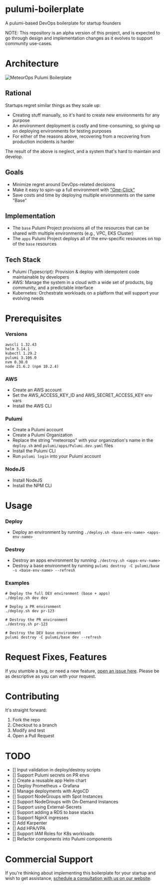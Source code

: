 # pulumi-boilerplate
A pulumi-based DevOps boilerplate for startup founders

NOTE: This repository is an alpha version of this project, and is expected to go through design and implementation changes as it evolves to support community use-cases.

# Architecture
![MeteorOps Pulumi Boilerplate](https://media.licdn.com/dms/image/D4D22AQFxMkiD9ucemw/feedshare-shrink_2048_1536/0/1706096119175?e=1710979200&v=beta&t=CqaJl08Mq7aicJQnCkniAfX_4T8t9dVZebZaq_mvjTE)

## Rational
Startups regret similar things as they scale up:
 - Creating stuff manually, so it's hard to create new environments for any purpose
 - An environment deployment is costly and time-consuming, so giving up on deploying environments for testing purposes
 - For either of the reasons above, recovering from a recovering from production incidents is harder

The result of the above is neglect, and a system that's hard to maintain and develop.

## Goals
 - Minimize regret around DevOps-related decisions
 - Make it easy to spin-up a full environment with ["One-Click"](https://www.meteorops.com/blog/one-click-environment-the-ultimate-devops-goal)
 - Save costs and time by deploying multiple environments on the same "Base"

 ## Implementation
 - The `base` Pulumi Project provisions all of the resources that can be shared with multiple environments (e.g., VPC, EKS Cluster)
 - The `apps` Pulumi Project deploys all of the env-specific resources on top of the `base` resources

## Tech Stack
 - Pulumi (Typescript): Provision & deploy with idempotent code maintainable by developers
 - AWS: Manage the system in a cloud with a wide set of products, big community, and a predictable interface
 - Kubernetes: Orchestrate workloads on a platform that will support your evolving needs

# Prerequisites
### Versions
```
awscli 1.32.43
helm 3.14.1
kubectl 1.29.2
pulumi 3.106.0
nvm 0.38.0
node 21.6.2 (npm 10.2.4)
```

### AWS
 - Create an AWS account
 - Set the AWS_ACCESS_KEY_ID and AWS_SECRET_ACCESS_KEY env vars
 - Install the AWS CLI

### Pulumi
 - Create a Pulumi account
 - Create a Pulumi Organization
 - Replace the string "meteorops" with your organization's name in the `deploy.sh` and `pulumi/apps/Pulumi.dev.yaml` files
 - Install the Pulumi CLI
 - Run `pulumi login` into your Pulumi account
 
### NodeJS
 - Install NodeJS
 - Install the NPM CLI

# Usage
### Deploy
 - Deploy an environment by running `./deploy.sh <base-env-name> <apps-env-name>`
### Destroy
 - Destroy an apps environment by running `./destroy.sh <apps-env-name>`
 - Destroy a base environment by running `pulumi destroy -C pulumi/base -s <base-env-name> --refresh`
### Examples
```
# Deploy the full DEV environment (base + apps)
./deploy.sh dev dev

# Deploy a PR environment
./deploy.sh dev pr-123

# Destroy the PR environment
./destroy.sh pr-123

# Destroy the DEV base environment
pulumi destroy -C pulumi/base dev --refresh
```

# Request Fixes, Features
If you stumble a bug, or need a new feature, [open an issue here](https://github.com/MeteorOps/pulumi-boilerplate/issues).
Please be as descriptive as you can with your request.

# Contributing
It's straight forward:
1. Fork the repo
2. Checkout to a branch
3. Modify and test
4. Open a Pull Request

# TODO
 - [] Input validation in deploy/destroy scripts
 - [] Support Pulumi secrets on PR envs
 - [] Create a reusable app Helm chart
 - [] Deploy Prometheus + Grafana
 - [] Manage deployments with ArgoCD
 - [] Support NodeGroups with Spot Instances
 - [] Support NodeGroups with On-Demand Instances
 - [] Support using External-Secrets
 - [] Support adding a RDS to base stacks
 - [] Support NginX ingresses
 - [] Add Karpenter
 - [] Add HPA/VPA
 - [] Support IAM Roles for K8s workloads
 - [] Refactor components into Pulumi components
 # Commercial Support
 If you're thinking about implementing this boilerplate for your startup and wish to get assistance, [schedule a consultation with us on our website](https://meteorops.com/technologies/pulumi).